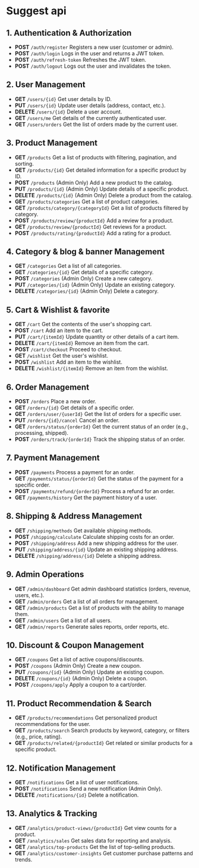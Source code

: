 # Suggest api

## 1. **Authentication & Authorization**

- **POST** `/auth/register`
  Registers a new user (customer or admin).
- **POST** `/auth/login`
  Logs in the user and returns a JWT token.
- **POST** `/auth/refresh-token`
  Refreshes the JWT token.
- **POST** `/auth/logout`
  Logs out the user and invalidates the token.

## 2. **User Management**

- **GET** `/users/{id}`
  Get user details by ID.
- **PUT** `/users/{id}`
  Update user details (address, contact, etc.).
- **DELETE** `/users/{id}`
  Delete a user account.
- **GET** `/users/me`
  Get details of the currently authenticated user.
- **GET** `/users/orders`
  Get the list of orders made by the current user.

## 3. **Product Management**

- **GET** `/products`
  Get a list of products with filtering, pagination, and sorting.
- **GET** `/products/{id}`
  Get detailed information for a specific product by ID.
- **POST** `/products` (Admin Only)
  Add a new product to the catalog.
- **PUT** `/products/{id}` (Admin Only)
  Update details of a specific product.
- **DELETE** `/products/{id}` (Admin Only)
  Delete a product from the catalog.
- **GET** `/products/categories`
  Get a list of product categories.
- **GET** `/products/category/{categoryId}`
  Get a list of products filtered by category.
- **POST** `/products/review/{productId}`
  Add a review for a product.
- **GET** `/products/review/{productId}`
  Get reviews for a product.
- **POST** `/products/rating/{productId}`
  Add a rating for a product.

## 4. **Category & blog & banner Management**

- **GET** `/categories`
  Get a list of all categories.
- **GET** `/categories/{id}`
  Get details of a specific category.
- **POST** `/categories` (Admin Only)
  Create a new category.
- **PUT** `/categories/{id}` (Admin Only)
  Update an existing category.
- **DELETE** `/categories/{id}` (Admin Only)
  Delete a category.

## 5. **Cart & Wishlist & favorite**

- **GET** `/cart`
  Get the contents of the user's shopping cart.
- **POST** `/cart`
  Add an item to the cart.
- **PUT** `/cart/{itemId}`
  Update quantity or other details of a cart item.
- **DELETE** `/cart/{itemId}`
  Remove an item from the cart.
- **POST** `/cart/checkout`
  Proceed to checkout.
- **GET** `/wishlist`
  Get the user's wishlist.
- **POST** `/wishlist`
  Add an item to the wishlist.
- **DELETE** `/wishlist/{itemId}`
  Remove an item from the wishlist.

## 6. **Order Management**

- **POST** `/orders`
  Place a new order.
- **GET** `/orders/{id}`
  Get details of a specific order.
- **GET** `/orders/user/{userId}`
  Get the list of orders for a specific user.
- **PUT** `/orders/{id}/cancel`
  Cancel an order.
- **GET** `/orders/status/{orderId}`
  Get the current status of an order (e.g., processing, shipped).
- **POST** `/orders/track/{orderId}`
  Track the shipping status of an order.

## 7. **Payment Management**

- **POST** `/payments`
  Process a payment for an order.
- **GET** `/payments/status/{orderId}`
  Get the status of the payment for a specific order.
- **POST** `/payments/refund/{orderId}`
  Process a refund for an order.
- **GET** `/payments/history`
  Get the payment history of a user.

## 8. **Shipping & Address Management**

- **GET** `/shipping/methods`
  Get available shipping methods.
- **POST** `/shipping/calculate`
  Calculate shipping costs for an order.
- **POST** `/shipping/address`
  Add a new shipping address for the user.
- **PUT** `/shipping/address/{id}`
  Update an existing shipping address.
- **DELETE** `/shipping/address/{id}`
  Delete a shipping address.

## 9. **Admin Operations**

- **GET** `/admin/dashboard`
  Get admin dashboard statistics (orders, revenue, users, etc.).
- **GET** `/admin/orders`
  Get a list of all orders for management.
- **GET** `/admin/products`
  Get a list of products with the ability to manage them.
- **GET** `/admin/users`
  Get a list of all users.
- **GET** `/admin/reports`
  Generate sales reports, order reports, etc.

## 10. **Discount & Coupon Management**

- **GET** `/coupons`
  Get a list of active coupons/discounts.
- **POST** `/coupons` (Admin Only)
  Create a new coupon.
- **PUT** `/coupons/{id}` (Admin Only)
  Update an existing coupon.
- **DELETE** `/coupons/{id}` (Admin Only)
  Delete a coupon.
- **POST** `/coupons/apply`
  Apply a coupon to a cart/order.

## 11. **Product Recommendation & Search**

- **GET** `/products/recommendations`
  Get personalized product recommendations for the user.
- **GET** `/products/search`
  Search products by keyword, category, or filters (e.g., price, rating).
- **GET** `/products/related/{productId}`
  Get related or similar products for a specific product.

## 12. **Notification Management**

- **GET** `/notifications`
  Get a list of user notifications.
- **POST** `/notifications`
  Send a new notification (Admin Only).
- **DELETE** `/notifications/{id}`
  Delete a notification.

## 13. **Analytics & Tracking**

- **GET** `/analytics/product-views/{productId}`
  Get view counts for a product.
- **GET** `/analytics/sales`
  Get sales data for reporting and analysis.
- **GET** `/analytics/top-products`
  Get the list of top-selling products.
- **GET** `/analytics/customer-insights`
  Get customer purchase patterns and trends.
